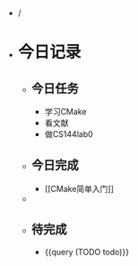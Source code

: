- /
- # 今日记录
	- ## 今日任务
		- 学习CMake
		- 看文献
		- 做CS144lab0
	- ##  今日完成
		- [[CMake简单入门]]
	-
	- ## 待完成
		- {{query (TODO todo)}}